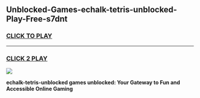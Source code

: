 
## Unblocked-Games-echalk-tetris-unblocked-Play-Free-s7dnt
<h3>
<a href="https://premium76.site?title=echalk-tetris-unblocked&ref=23A">CLICK TO PLAY</a></h3>
<hr>

<h3>
<a href="https://premium76.site?title=echalk-tetris-unblocked&ref=23A">CLICK 2 PLAY</a>
  
</h3>

<a href="https://premium76.site?title=echalk-tetris-unblocked&ref=23A"><img src="https://clearcache.store/games.png"></a>


**echalk-tetris-unblocked games unblocked: Your Gateway to Fun and Accessible Online Gaming**
